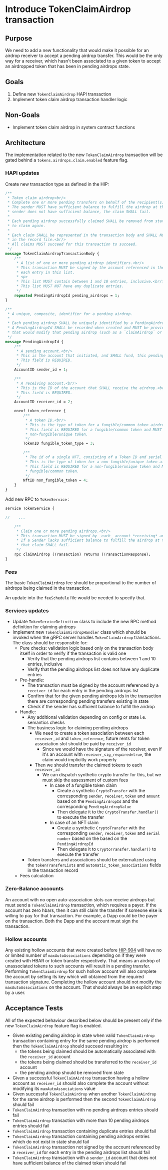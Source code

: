 # Introduce TokenClaimAirdrop transaction
## Purpose

We need to add a new functionality that would make it possible for an airdrop receiver to accept a pending airdrop transfer. This would be the only way for a receiver, which hasn't been associated to a given token to accept an airdropped token that has been in pending airdrops state.

## Goals

1. Define new `TokenClaimAirdrop` HAPI transaction
2. Implement token claim airdrop transaction handler logic

## Non-Goals

- Implement token claim airdrop in system contract functions

## Architecture

The implementation related to the new `TokenClaimAirdrop` transaction will be gated behind a `tokens.airdrops.claim.enabled` feature flag.

### HAPI updates

Create new transaction type as defined in the HIP:

```protobuf
/**
 * Token claim airdrop<br/>
 * Complete one or more pending transfers on behalf of the recipient(s) for each airdrop.<br/> 
 * The sender MUST have sufficient balance to fulfill the airdrop at the time of claim. If the
 * sender does not have sufficient balance, the claim SHALL fail.
 * 
 * Each pending airdrop successfully claimed SHALL be removed from state and SHALL NOT be available
 * to claim again.
 * 
 * Each claim SHALL be represented in the transaction body and SHALL NOT be restated
 * in the record file.<br/>
 * All claims MUST succeed for this transaction to succeed.
 */
message TokenClaimAirdropTransactionBody {
    /**
     * A list of one or more pending airdrop identifiers.<br/>
     * This transaction MUST be signed by the account referenced in the `receiver_id` for
     * each entry in this list.
     * <p>
     * This list MUST contain between 1 and 10 entries, inclusive.<br/>
     * This list MUST NOT have any duplicate entries.
     */
    repeated PendingAirdropId pending_airdrops = 1;
}

/**
 * A unique, composite, identifier for a pending airdrop.
 *
 * Each pending airdrop SHALL be uniquely identified by a PendingAirdropId.
 * A PendingAirdropId SHALL be recorded when created and MUST be provided in any transaction
 * that would modify that pending airdrop (such as a `claimAirdrop` or `cancelAirdrop`).
 */
message PendingAirdropId {
    /**
     * A sending account.<br/>
     * This is the account that initiated, and SHALL fund, this pending airdrop.<br/>
     * This field is REQUIRED.
     */
    AccountID sender_id = 1;

    /**
     * A receiving account.<br/>
     * This is the ID of the account that SHALL receive the airdrop.<br/>
     * This field is REQUIRED.
     */
    AccountID receiver_id = 2;

    oneof token_reference {
        /**
         * A token ID.<br/>
         * This is the type of token for a fungible/common token airdrop.<br/>
         * This field is REQUIRED for a fungible/common token and MUST NOT be used for a
         * non-fungible/unique token.
         */
        TokenID fungible_token_type = 3;

        /**
         * The id of a single NFT, consisting of a Token ID and serial number.<br/>
         * This is the type of token for a non-fungible/unique token airdrop.<br/>
         * This field is REQUIRED for a non-fungible/unique token and MUST NOT be used for a
         * fungible/common token.
         */
        NftID non_fungible_token = 4;
    }
}
```

Add new RPC to `TokenService` :

```protobuf
service TokenService {

//    ...

    /**
     * Claim one or more pending airdrops.<br/>
     * This transaction MUST be signed by _each_ account *receiving* an airdrop to be claimed.<br>
     * If a Sender lacks sufficient balance to fulfill the airdrop at the time the claim is made,
     * that claim SHALL fail.
     */
    rpc claimAirdrop (Transaction) returns (TransactionResponse);
}
```

### Fees

The basic `TokenClaimAirdrop` fee should be proportional to the number of airdrops being claimed in the transaction.

An update into the `feeSchedule` file would be needed to specify that.

### Services updates

- Update `TokenServiceDefinition` class to include the new RPC method definition for claiming airdrops
- Implement new `TokenClaimAirdropHandler` class which should be invoked when the gRPC server handles `TokenClaimAirdrop` transactions. The class should be responsible for:
    - Pure checks: validation logic based only on the transaction body itself in order to verify if the transaction is valid one
        - Verify that the pending airdrops list contains between 1 and 10 entries, inclusive
        - Verify that the pending airdrops list does not have any duplicate entries
    - Pre-handle:
        - The transaction must be signed by the account referenced by a `receiver_id` for each entry in the pending airdrops list
        - Confirm that for the given pending airdrops ids in the transaction there are corresponding pending transfers existing in state
        - Check if the sender has sufficient balance to fulfill the airdrop
    - Handle:
        - Any additional validation depending on config or state i.e. semantics checks
        - The business logic for claiming pending airdrops
            - We need to create a token association between each `receiver_id` and `token_reference`, future rents for token association slot should be paid by `receiver_id`
              - Since we would have the signature of the receiver, even if it's an account with `receiver_sig_required=true`, the claim would implicitly work properly
            - Then we should transfer the claimed tokens to each `receiver_id`
                - We can dispatch synthetic crypto transfer for this, but we must skip the assessment of custom fees
                  - In case of a fungible token claim
                    - Create a synthetic `CryptoTransfer` with the corresponding `sender`, `receiver`, `token` and `amount` based on the `PendingAirdropId` and the corresponding `PendingAirdropValue`
                    - Then delegate it to the `CryptoTransfer.handler()` to execute the transfer
                  - In case of an NFT claim
                    - Create a synthetic `CryptoTransfer` with the corresponding `sender`, `receiver`, `token` and `serial number` based on the based on the `PendingAirdropId`
                    - Then delegate it to `CryptoTransfer.handler()` to execute the transfer
        - Token transfers and associations should be externalized using the `tokenTransferLists` and `automatic_token_associations` fields in the transaction record
    - Fees calculation

### Zero-Balance accounts

An account with no open auto-association slots can receive airdrops but must send a `TokenClaimAirdrop` transaction, which requires a payer. If the account has zero hbars, then it can still claim the transfer if someone else is willing to pay for that transaction. For example, a Dapp could be the payer on the transaction. Both the Dapp and the account must sign the transaction.

### Hollow accounts

Any existing hollow accounts that were created before [HIP-904](https://hips.hedera.com/hip/hip-904) will have no or limited number of `maxAutoAssociations` depending on if they were created with HBAR or token transfer respectively. That means an airdrop of unassociated tokens to such accounts will result in a pending transfer.
Performing `TokenClaimAirdrop` for such hollow account will also complete the account by setting its key which will obtained from the required transaction signature. Completing the hollow account should not modify the `maxAutoAssociations` on the account. That should always be an explicit step by a user.

## Acceptance Tests

All of the expected behaviour described below should be present only if the new `TokenClaimAirdrop` feature flag is enabled.

- Given existing pending airdrop in state when valid `TokenClaimAirdrop` transaction containing entry for the same pending airdrop is performed then the `TokenClaimAirdrop` should succeed resulting in:
    - the tokens being claimed should be automatically associated with the `receiver_id` account
    - the tokens being claimed should be transferred to the `receiver_id` account
    - the pending airdrop should be removed from state
- Given a successful `TokenClaimAirdrop`  transaction having a hollow account as `receiver_id` should also complete the account without modifying its `maxAutoAssociations` value
- Given successful `TokenClaimAirdrop` when another `TokenClaimAirdrop` for the same airdrop is performed then the second `TokenClaimAirdrop` should fail
- `TokenClaimAirdrop` transaction with no pending airdrops entries should fail
- `TokenClaimAirdrop` transaction with more than 10 pending airdrops entries should fail
- `TokenClaimAirdrop` transaction containing duplicate entries should fail
- `TokenClaimAirdrop` transaction containing pending airdrops entries which do not exist in state should fail
- `TokenClaimAirdrop` transaction not signed by the account referenced by a `receiver_id` for each entry in the pending airdrops list should fail
- `TokenClaimAirdrop` transaction with a `sender_id` account that does not have sufficient balance of the claimed token should fail
